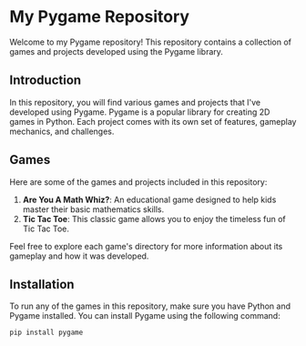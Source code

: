 # My Pygame Repository

Welcome to my Pygame repository! This repository contains a collection of games and projects developed using the Pygame library.

## Introduction

In this repository, you will find various games and projects that I've developed using Pygame. Pygame is a popular library for creating 2D games in Python. Each project comes with its own set of features, gameplay mechanics, and challenges.

## Games
Here are some of the games and projects included in this repository:

1. **Are You A Math Whiz?**: An educational game designed to help kids master their basic mathematics skills.
2. **Tic Tac Toe**: This classic game allows you to enjoy the timeless fun of Tic Tac Toe.

Feel free to explore each game's directory for more information about its gameplay and how it was developed.

## Installation

To run any of the games in this repository, make sure you have Python and Pygame installed. You can install Pygame using the following command:

```bash
pip install pygame
```
